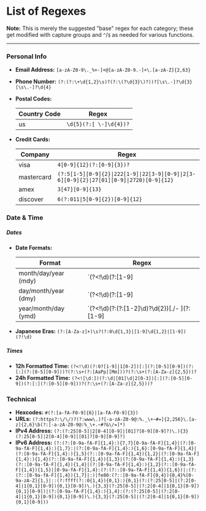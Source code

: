 # List of Regexes

**Note:** This is merely the suggested "base" regex for each category; these get modified with capture groups and `^`/`$` as needed for various functions.

---

### Personal Info
* **Email Address:** `[a-zA-Z0-9\._%+-]+@[a-zA-Z0-9.-]+\.[a-zA-Z]{2,63}`
* **Phone Number:** `(?:(?:\+\d{1,2}\s)?(?:\(?\d{3}\)?))?[\s\.-]?\d{3}[\s\.-]?\d{4}`
* **Postal Codes:**

  | Country Code |         Regex          |
  |--------------|------------------------|
  | us           | `\d{5}(?:[ \-]\d{4})?` |

* **Credit Cards:**

  |  Company   |           Regex               |
  |------------|-------------------------------|
  | visa       | `4[0-9]{12}(?:[0-9]{3})?`     |
  | mastercard |`(?:5[1-5][0-9]{2}\|222[1-9]\|22[3-9][0-9]\|2[3-6][0-9]{2}\|27[01][0-9]\|2720)[0-9]{12}` |
  | amex       | `3[47][0-9]{13}`              |
  | discover   | `6(?:011\|5[0-9]{2})[0-9]{12}` |

### Date & Time

##### Dates

* **Date Formats:**

  |       Format         | Regex |
  |----------------------|-------|
  | month/day/year (mdy) | `(?<!\d)(?:[1-9]|0[1-9]|1[0-2])[\.\/\- ](?:[1-9]|0[1-9]|[12][0-9]|3[01])[\.\/\- ](?:(?:[1-2]\d)?\d{2})(?!\d)` |
  | day/month/year (dmy) | `(?<!\d)(?:[1-9]|0[1-9]|[12][0-9]|3[01])[\.\/\- ](?:[1-9]|0[1-9]|1[0-2])[\.\/\- ](?:(?:[1-2]\d)?\d{2})(?!\d)` |
  | year/month/day (ymd) | `(?<!\d)(?:(?:[1-2]\d)?\d{2})[\.\/\- ](?:[1-9]|0[1-9]|1[0-2])[\.\/\- ](?:[1-9]|0[1-9]|[12][0-9]|3[01])(?!\d)` |

* **Japanese Eras:** `(?:[A-Za-z]+)\s?(?:0\d{1,3}|[1-9]\d{1,2}|[1-9])(?!\d)`

##### Times
* **12h Formatted Time:** `(?<!\d)(?:0?[1-9]|1[0-2])[:](?:[0-5][0-9])(?:[:](?:[0-5][0-9]))?(?:\s+(?:[AaPp][Mm]))?(?:\s+(?:[A-Za-z]{2,5}))?`
* **24h Formatted Time:** `(?<![\d:])(?:\d|[01]\d|2[0-3])[:](?:[0-5][0-9])(?:[:](?:[0-5][0-9]))?(?:\s+(?:[A-Za-z]{2,5}))?`

### Technical
* **Hexcodes:** `#(?:[a-fA-F0-9]{6}|[a-fA-F0-9]{3})`
* **URLs:** `(?:https?:\/\/)?(?:www\.)?[-a-zA-Z0-9@:%._\+~#=]{2,256}\.[a-z]{2,6}\b(?:[-a-zA-Z0-9@:%_\+.~#?&\/=]*)`
* **IPv4 Address:** `(?:(?:25[0-5]|2[0-4][0-9]|[01]?[0-9][0-9]?)\.){3}(?:25[0-5]|2[0-4][0-9]|[01]?[0-9][0-9]?)`
* **IPv6 Address:** `(?:(?:[0-9a-fA-F]{1,4}:){7,7}[0-9a-fA-F]{1,4}|(?:[0-9a-fA-F]{1,4}:){1,7}:|(?:[0-9a-fA-F]{1,4}:){1,6}:[0-9a-fA-F]{1,4}|(?:[0-9a-fA-F]{1,4}:){1,5}(?::[0-9a-fA-F]{1,4}){1,2}|(?:[0-9a-fA-F]{1,4}:){1,4}(?::[0-9a-fA-F]{1,4}){1,3}|(?:[0-9a-fA-F]{1,4}:){1,3}(?::[0-9a-fA-F]{1,4}){1,4}|(?:[0-9a-fA-F]{1,4}:){1,2}(?::[0-9a-fA-F]{1,4}){1,5}|[0-9a-fA-F]{1,4}:(?:(?::[0-9a-fA-F]{1,4}){1,6})|:(?:(?::[0-9a-fA-F]{1,4}){1,7}|:)|fe80:(?::[0-9a-fA-F]{0,4}){0,4}%[0-9a-zA-Z]{1,}|::(?:ffff(?::0{1,4}){0,1}:){0,1}(?:(?:25[0-5]|(?:2[0-4]|1{0,1}[0-9]){0,1}[0-9])\.){3,3}(?:25[0-5]|(?:2[0-4]|1{0,1}[0-9]){0,1}[0-9])|(?:[0-9a-fA-F]{1,4}:){1,4}:(?:(?:25[0-5]|(?:2[0-4]|1{0,1}[0-9]){0,1}[0-9])\.){3,3}(?:25[0-5]|(?:2[0-4]|1{0,1}[0-9]){0,1}[0-9]))`
